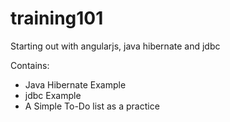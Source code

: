 # training101

Starting out with angularjs, java hibernate and jdbc

Contains:
- Java Hibernate Example
- jdbc Example
- A Simple To-Do list as a practice
